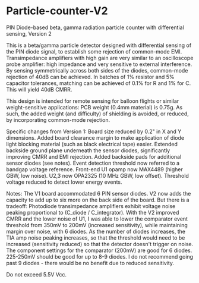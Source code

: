 # Particle-counter-V2
PIN Diode-based beta, gamma radiation particle counter with differential sensing, Version 2

This is a beta/gamma particle detector designed with differential sensing of the PIN diode signal, to establish some rejection of common-mode EMI. Transimpedance amplifiers with high gain are very similar to an oscilloscope probe amplifier: high impedance and very sensitive to external interference. By sensing symmetrically across both sides of the diodes, common-mode rejection of 40dB can be achieved. In batches of 1% resistor and 5% capacitor tolerances, matching can be achieved of 0.1% for R and 1% for C. This will yield 40dB CMRR.

This design is intended for remote sensing for balloon flights or similar weight-sensitive applications: PCB weight (0.4mm material) is 0.75g. As such, the added weight (and difficulty) of shielding is avoided, or reduced, by incorporating common-mode rejection.

Specific changes from Version 1:
Board size reduced by 0.2" in X and Y dimensions. Added board clearance margin to make application of diode light blocking material (such as black electrical tape) easier. Extended backside ground plane underneath the sensor diodes, significantly improving CMRR and EMI rejection. Added backside pads for additional sensor diodes (see notes). Event detection threshold now referred to a bandgap voltage reference. Front-end U1 opamp now MAX4489 (higher GBW, low noise). U2,3 now OPA2325 (10 MHz GBW, low offset). Threshold voltage reduced to detect lower energy events.

Notes: The V1 board accommodated 6 PIN sensor diodes. V2 now adds the capacity to add up to six more on the back side of the board. But there is a tradeoff: Photodiode transimpedance amplifiers exhibit voltage noise peaking proportional to (C_diode / C_integrator). With the V2 improved CMRR and the lower noise of U1, I was able to lower the comparator event threshold from 350mV to 200mV (increased sensitivity), while maintaining margin over noise, with 6 diodes. As the number of diodes increases, the TIA amp noise peaking increases, so that the threshold would need to be increased (sensitivity reduced) so that the detector doesn't trigger on noise. The component settings for the comparator (200mV) are good for 6 diodes. 225-250mV should be good for up to 8-9 diodes. I do not recommend going past 9 diodes - there would be no benefit due to reduced sensitivity.

Do not exceed 5.5V Vcc.

